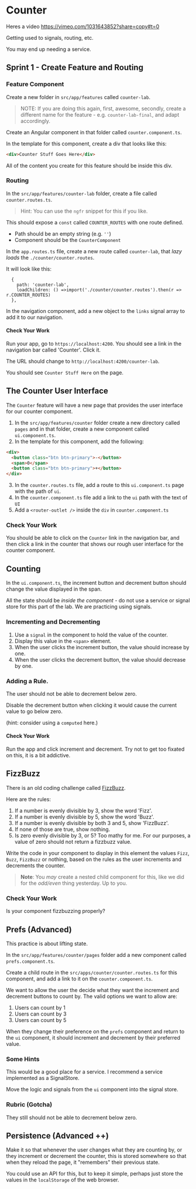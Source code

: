 # Counter

Heres a video https://vimeo.com/1031643852?share=copy#t=0

Getting used to signals, routing, etc.

You may end up needing a service.

## Sprint 1 - Create Feature and Routing

### Feature Component

Create a new folder in `src/app/features` called `counter-lab`.

> NOTE: If you are doing this again, first, awesome, secondly, create a different name for the feature - e.g. `counter-lab-final`, and adapt
> accordingly.

Create an Angular component in that folder called `counter.component.ts`.

In the template for this component, create a div that looks like this:

```html
<div>Counter Stuff Goes Here</div>
```

All of the content you create for this feature should be inside this div.

### Routing

In the `src/app/features/counter-lab` folder, create a file called `counter.routes.ts`.

> Hint: You can use the `ngfr` snippet for this if you like.

This should expose a `const` called `COUNTER_ROUTES` with one route defined.

- Path should be an empty string (e.g. `''`)
- Component should be the `CounterComponent`

In the `app.routes.ts` file, create a new route called `counter-lab`, that _lazy loads_ the `./counter/counter.routes`.

It will look like this:

```
  {
    path: 'counter-lab',
    loadChildren: () =>import('./counter/counter.routes').then(r => r.COUNTER_ROUTES)
  },
```

In the navigation component, add a new object to the `links` signal array to add it to our navigation.

#### Check Your Work

Run your app, go to `https://localhost:4200`. You should see a link in the navigation bar called 'Counter'. Click it.

The URL should change to `http://localhost:4200/counter-lab`.

You should see `Counter Stuff Here` on the page.

## The Counter User Interface

The `Counter` feature will have a new page that provides the user interface for our counter component.

1. In the `src/app/features/counter` folder create a new directory called `pages` and in that folder, create a new component called `ui.component.ts`.
2. In the template for this component, add the following:

```html
<div>
  <button class="btn btn-primary">-</button>
  <span>0</span>
  <button class="btn btn-primary">+</button>
</div>
```

3. In the `counter.routes.ts` file, add a route to this `ui.component.ts` page with the path of `ui`.
4. In the `counter.component.ts` file add a link to the `ui` path with the text of `UI`
5. Add a `<router-outlet />` inside the `div` in `counter.component.ts`

### Check Your Work

You should be able to click on the `Counter` link in the navigation bar, and then click a link in the counter that shows our rough user interface for the counter component.

## Counting

In the `ui.component.ts`, the increment button and decrement button should change the value displayed in the span.

All the state should be _inside the component_ - do not use a service or signal store for this part of the lab. We are practicing using signals.

### Incrementing and Decrementing

1. Use a `signal` in the component to hold the value of the counter.
2. Display this value in the `<span>` element.
3. When the user clicks the increment button, the value should increase by one.
4. When the user clicks the decrement button, the value should decrease by one.

### Adding a Rule.

The user should not be able to decrement below zero.

Disable the decrement button when clicking it would cause the current value to go below zero.

(hint: consider using a `computed` here.)

#### Check Your Work

Run the app and click increment and decrement. Try not to get too fixated on this, it is a bit addictive.

## FizzBuzz

There is an old coding challenge called [FizzBuzz](https://en.wikipedia.org/wiki/Fizz_buzz#:~:text=Fizz%20buzz%20is%20a%20group,with%20the%20word%20%22fizzbuzz%22.).

Here are the rules:

1. If a number is evenly divisible by 3, show the word 'Fizz'.
2. If a number is evenly divisible by 5, show the word 'Buzz'.
3. If a number is evenly divisible by both 3 and 5, show 'FizzBuzz'.
4. If none of those are true, show nothing.
5. Is zero evenly divisible by 3, or 5? Too mathy for me. For our purposes, a value of zero should not return a fizzbuzz value.

Write the code in your component to display in this element the values `Fizz`, `Buzz`, `FizzBuzz` or nothing, based on the rules as the user increments and decrements the counter.

> **Note**: You _may_ create a nested child component for this, like we did for the _odd/even_ thing yesterday. Up to you.

### Check Your Work

Is your component fizzbuzzing properly?

## Prefs (Advanced)

This practice is about lifting state.

In the `src/app/features/counter/pages` folder add a new component called `prefs.component.ts`.

Create a child route in the `src/apps/counter/counter.routes.ts` for this component, and add a link to it on the `counter.component.ts`.

We want to allow the user the decide what they want the increment and decrement buttons to count by. The valid options we want to allow are:

1. Users can count by 1
2. Users can count by 3
3. Users can count by 5

When they change their preference on the `prefs` component and return to the `ui` component, it should increment and decrement by their preferred value.

### Some Hints

This would be a good place for a service. I recommend a service implemented as a SignalStore.

Move the logic and signals from the `ui` component into the signal store.

### Rubric (Gotcha)

They still should not be able to decrement below zero.

## Persistence (Advanced ++)

Make it so that whenever the user changes what they are counting by, or they increment or decrement the counter, this is stored somewhere so that when they reload the page, it "remembers" their previous state.

You could use an API for this, but to keep it simple, perhaps just store the values in the `localStorage` of the web browser.
